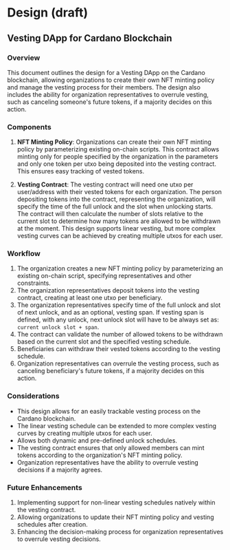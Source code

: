 # Design (draft)

## Vesting DApp for Cardano Blockchain

### Overview

This document outlines the design for a Vesting DApp on the Cardano blockchain, allowing organizations to create their own NFT minting policy and manage the vesting process for their members. The design also includes the ability for organization representatives to overrule vesting, such as canceling someone's future tokens, if a majority decides on this action.

### Components

1. **NFT Minting Policy**: Organizations can create their own NFT minting policy by parameterizing existing on-chain scripts. This contract allows minting only for people specified by the organization in the parameters and only one token per utxo being deposited into the vesting contract. This ensures easy tracking of vested tokens.

2. **Vesting Contract**: The vesting contract will need one utxo per user/address with their vested tokens for each organization. The person depositing tokens into the contract, representing the organization, will specify the time of the full unlock and the slot when unlocking starts. The contract will then calculate the number of slots relative to the current slot to determine how many tokens are allowed to be withdrawn at the moment. This design supports linear vesting, but more complex vesting curves can be achieved by creating multiple utxos for each user.

### Workflow

1. The organization creates a new NFT minting policy by parameterizing an existing on-chain script, specifying representatives and other constraints.
2. The organization representatives deposit tokens into the vesting contract, creating at least one utxo per beneficiary.
3. The organization representatives specify time of the full unlock and slot of next unlock, and as an optional, vesting span. If vesting span is defined, with any unlock, next unlock slot will have to be always set as: ```current unlock slot + span```.
4. The contract can validate the number of allowed tokens to be withdrawn based on the current slot and the specified vesting schedule.
5. Beneficiaries can withdraw their vested tokens according to the vesting schedule.
6. Organization representatives can overrule the vesting process, such as canceling beneficiary's future tokens, if a majority decides on this action.

### Considerations

- This design allows for an easily trackable vesting process on the Cardano blockchain.
- The linear vesting schedule can be extended to more complex vesting curves by creating multiple utxos for each user.
- Allows both dynamic and pre-defined unlock schedules.
- The vesting contract ensures that only allowed members can mint tokens according to the organization's NFT minting policy.
- Organization representatives have the ability to overrule vesting decisions if a majority agrees.

### Future Enhancements

1. Implementing support for non-linear vesting schedules natively within the vesting contract.
2. Allowing organizations to update their NFT minting policy and vesting schedules after creation.
3. Enhancing the decision-making process for organization representatives to overrule vesting decisions.
